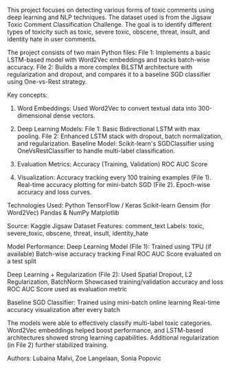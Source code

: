 This project focuses on detecting various forms of toxic comments using deep learning and NLP techniques. The dataset used is from the Jigsaw Toxic Comment Classification Challenge. The goal is to identify different types of toxicity such as toxic, severe toxic, obscene, threat, insult, and identity hate in user comments.

The project consists of two main Python files:
File 1: Implements a basic LSTM-based model with Word2Vec embeddings and tracks batch-wise accuracy.
File 2: Builds a more complex BiLSTM architecture with regularization and dropout, and compares it to a baseline SGD classifier using One-vs-Rest strategy.

Key concepts:
1. Word Embeddings: Used Word2Vec to convert textual data into 300-dimensional dense vectors.

2. Deep Learning Models:
File 1: Basic Bidirectional LSTM with max pooling.
File 2: Enhanced LSTM stack with dropout, batch normalization, and regularization.
Baseline Model: Scikit-learn's SGDClassifier using OneVsRestClassifier to handle multi-label classification.

3. Evaluation Metrics:
Accuracy (Training, Validation)
ROC AUC Score

4. Visualization:
Accuracy tracking every 100 training examples (File 1).
Real-time accuracy plotting for mini-batch SGD (File 2).
Epoch-wise accuracy and loss curves.

Technologies Used:
Python
TensorFlow / Keras
Scikit-learn
Gensim (for Word2Vec)
Pandas & NumPy
Matplotlib

Source: Kaggle Jigsaw Dataset
Features: comment_text
Labels: toxic, severe_toxic, obscene, threat, insult, identity_hate

Model Performance: 
Deep Learning Model (File 1):
Trained using TPU (if available)
Batch-wise accuracy tracking
Final ROC AUC Score evaluated on a test split

Deep Learning + Regularization (File 2):
Used Spatial Dropout, L2 Regularization, BatchNorm
Showcased training/validation accuracy and loss
ROC AUC Score used as evaluation metric

Baseline SGD Classifier:
Trained using mini-batch online learning
Real-time accuracy visualization after every batch

The models were able to effectively classify multi-label toxic categories. Word2Vec embeddings helped boost performance, and LSTM-based architectures showed strong learning capabilities. Additional regularization (in File 2) further stabilized training.


Authors: Lubaina Malvi, Zoe Langelaan, Sonia Popovic
